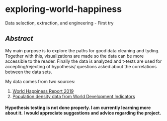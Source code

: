 # exploring-world-happiness
Data selection, extraction, and engineering - First try
## *Abstract*

My main purpose is to explore the paths for good data cleaning and tyding. 
Together with this, visualizations are made so the data can be more accessible to the reader.
Finally the data is analyzed and t-tests are used for accepting/rejecting of hypothesis/ questions asked about
the correlations between the data sets. 

My data comes from two sources:
1. [World Happiness Report 2019](https://worldhappiness.report/ed/2019/)
2. [Population density data from World Development Indicators](https://databank.worldbank.org/reports.aspx?source=world-development-indicators#selectedDimension_WDI_Time)

#### Hypothesis testing is not done properly. I am currently learning more about it. I would appreciate suggestions and advice regarding the project.
